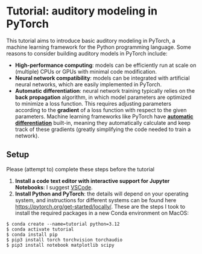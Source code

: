 # Tutorial: auditory modeling in PyTorch

This tutorial aims to introduce basic auditory modeling in PyTorch, a machine learning framework for the Python programming language. Some reasons to consider building auditory models in PyTorch include:

- **High-performance computing**: models can be efficiently run at scale on (multiple) CPUs or GPUs with minimal code modification.
- **Neural network compatibility**: models can be integrated with artificial neural networks, which are easily implemented in PyTorch.
- **Automatic differentiation**: neural network training typically relies on the **back propagation** algorithm, in which model parameters are optimized to minimize a loss function. This requires adjusting parameters according to the **gradient** of a loss function with respect to the given parameters. Machine learning frameworks like PyTorch have [**automatic differentiation**](https://pytorch.org/tutorials/beginner/basics/autogradqs_tutorial.html) built-in, meaning they automatically calculate and keep track of these gradients (greatly simplifying the code needed to train a network).

## Setup
Please (attempt to) complete these steps before the tutorial

1. **Install a code text editor with interactive support for Jupyter Notebooks**: I suggest [VSCode](https://code.visualstudio.com/).
2. **Install Python and PyTorch**: the details will depend on your operating system, and instructions for different systems can be found here https://pytorch.org/get-started/locally/. These are the steps I took to install the required packages in a new Conda environment on MacOS:
```
$ conda create --name=tutorial python=3.12
$ conda activate tutorial
$ conda install pip
$ pip3 install torch torchvision torchaudio
$ pip3 install notebook matplotlib scipy
```
